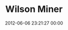 ---
title: "Wilson Miner"
date: 2012-06-06 23:21:27 00:00
permalink: /wilsonminer
twitter: ""
likes: [66,763,481,719,1118,1426,1568]
id: 879
gravatar: "http://www.gravatar.com/avatar/8a816ec751443556179926fe46b2583b"
---